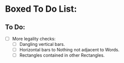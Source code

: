 # Boxed To Do List:

## To Do:
- [ ] More legality checks:
  - [ ] Dangling vertical bars.
  - [ ] Horizontal bars to Nothing not adjacent to Words.
  - [ ] Rectangles contained in other Rectangles.
